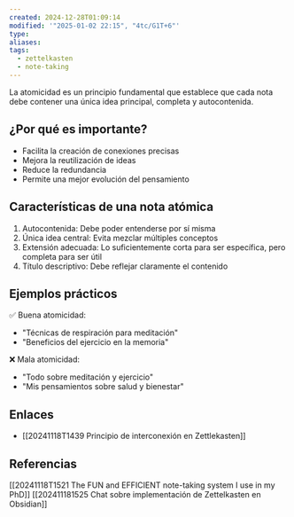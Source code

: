 ```yaml
---
created: 2024-12-28T01:09:14
modified: '"2025-01-02 22:15", "4tc/G1T+6"'
type: 
aliases: 
tags:
  - zettelkasten
  - note-taking
---
```

 La atomicidad es un principio fundamental que establece que cada nota debe contener una única idea principal, completa y autocontenida.
## ¿Por qué es importante?

- Facilita la creación de conexiones precisas
- Mejora la reutilización de ideas
- Reduce la redundancia
- Permite una mejor evolución del pensamiento

## Características de una nota atómica

1. Autocontenida: Debe poder entenderse por sí misma
2. Única idea central: Evita mezclar múltiples conceptos
3. Extensión adecuada: Lo suficientemente corta para ser específica, pero completa para ser útil
4. Título descriptivo: Debe reflejar claramente el contenido

## Ejemplos prácticos

✅ Buena atomicidad:
- "Técnicas de respiración para meditación"
- "Beneficios del ejercicio en la memoria"

❌ Mala atomicidad:

- "Todo sobre meditación y ejercicio"
- "Mis pensamientos sobre salud y bienestar"

## Enlaces
- [[20241118T1439 Principio de interconexión en Zettlekasten]]

## Referencias
[[20241118T1521 The FUN and EFFICIENT note-taking system I use in my PhD]]
[[202411181525 Chat sobre implementación de Zettelkasten en Obsidian]]


